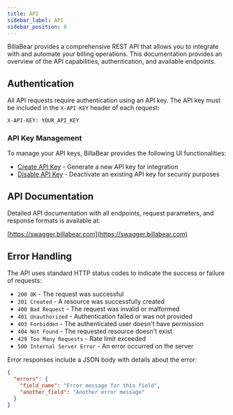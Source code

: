 ```yaml
---
title: API
sidebar_label: API
sidebar_position: 8
---
```

BillaBear provides a comprehensive REST API that allows you to integrate with and automate your billing operations. This documentation provides an overview of the API capabilities, authentication, and available endpoints.

## Authentication

All API requests require authentication using an API key. The API key must be included in the `X-API-KEY` header of each request:

```
X-API-KEY: YOUR_API_KEY
```

### API Key Management

To manage your API keys, BillaBear provides the following UI functionalities:

* [Create API Key](./create_api_key) - Generate a new API key for integration
* [Disable API Key](./disable) - Deactivate an existing API key for security purposes

## API Documentation

Detailed API documentation with all endpoints, request parameters, and response formats is available at:

[https://swagger.billabear.com](https://swagger.billabear.com)


## Error Handling

The API uses standard HTTP status codes to indicate the success or failure of requests:

* `200 OK` - The request was successful
* `201 Created` - A resource was successfully created
* `400 Bad Request` - The request was invalid or malformed
* `401 Unauthorized` - Authentication failed or was not provided
* `403 Forbidden` - The authenticated user doesn't have permission
* `404 Not Found` - The requested resource doesn't exist
* `429 Too Many Requests` - Rate limit exceeded
* `500 Internal Server Error` - An error occurred on the server

Error responses include a JSON body with details about the error:

```json
{
  "errors": {
    "field_name": "Error message for this field",
    "another_field": "Another error message"
  }
}
```

